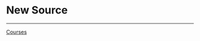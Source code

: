 # New Source

---

[Courses](New%20Source%208b50db964ebc4e728211b32fd8513a02/Courses%202b60a06013e249fc9f21c01cd89538eb.csv)
